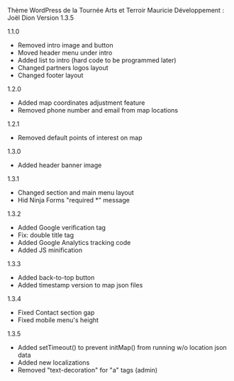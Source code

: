 Thème WordPress de la Tournée Arts et Terroir Mauricie
Développement : Joël Dion
Version 1.3.5

1.1.0
- Removed intro image and button
- Moved header menu under intro
- Added list to intro (hard code to be programmed later)
- Changed partners logos layout
- Changed footer layout

1.2.0
- Added map coordinates adjustment feature
- Removed phone number and email from map locations

1.2.1
- Removed default points of interest on map

1.3.0
- Added header banner image

1.3.1
- Changed section and main menu layout
- Hid Ninja Forms "required *" message

1.3.2
- Added Google verification tag
- Fix: double title tag
- Added Google Analytics tracking code
- Added JS minification

1.3.3
- Added back-to-top button
- Added timestamp version to map json files

1.3.4
- Fixed Contact section gap
- Fixed mobile menu's height

1.3.5
- Added setTimeout() to prevent initMap() from running w/o location json data
- Added new localizations
- Removed "text-decoration" for "a" tags (admin)